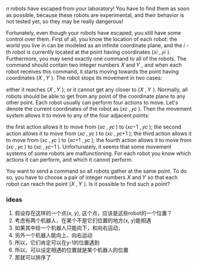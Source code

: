 𝑛
  robots have escaped from your laboratory! You have to find them as soon as possible, because these robots are experimental, and their behavior is not tested yet, so they may be really dangerous!

Fortunately, even though your robots have escaped, you still have some control over them. First of all, you know the location of each robot: the world you live in can be modeled as an infinite coordinate plane, and the 𝑖
-th robot is currently located at the point having coordinates (𝑥𝑖
, 𝑦𝑖
). Furthermore, you may send exactly one command to all of the robots. The command should contain two integer numbers 𝑋
 and 𝑌
, and when each robot receives this command, it starts moving towards the point having coordinates (𝑋
, 𝑌
). The robot stops its movement in two cases:

either it reaches (𝑋
, 𝑌
);
or it cannot get any closer to (𝑋
, 𝑌
).
Normally, all robots should be able to get from any point of the coordinate plane to any other point. Each robot usually can perform four actions to move. Let's denote the current coordinates of the robot as (𝑥𝑐
, 𝑦𝑐
). Then the movement system allows it to move to any of the four adjacent points:

the first action allows it to move from (𝑥𝑐
, 𝑦𝑐
) to (𝑥𝑐−1
, 𝑦𝑐
);
the second action allows it to move from (𝑥𝑐
, 𝑦𝑐
) to (𝑥𝑐
, 𝑦𝑐+1
);
the third action allows it to move from (𝑥𝑐
, 𝑦𝑐
) to (𝑥𝑐+1
, 𝑦𝑐
);
the fourth action allows it to move from (𝑥𝑐
, 𝑦𝑐
) to (𝑥𝑐
, 𝑦𝑐−1
).
Unfortunately, it seems that some movement systems of some robots are malfunctioning. For each robot you know which actions it can perform, and which it cannot perform.

You want to send a command so all robots gather at the same point. To do so, you have to choose a pair of integer numbers 𝑋
 and 𝑌
 so that each robot can reach the point (𝑋
, 𝑌
). Is it possible to find such a point?

### ideas
1. 假设存在这样的一个点(x, y), 这个点，应该是这些robot的一个位置？
2. 考虑有两个机器人，在某个不是它们位置的地方(x, y)能相遇
3. 如果其中给一个机器人只能向下，和向右运动，
4. 另外一个机器人能向上、向右运动
5. 所以，它们肯定可以在y-1的位置遇到
6. 所以，可以设定相遇的位置就是某个机器人的位置
7. 那就可以排序了